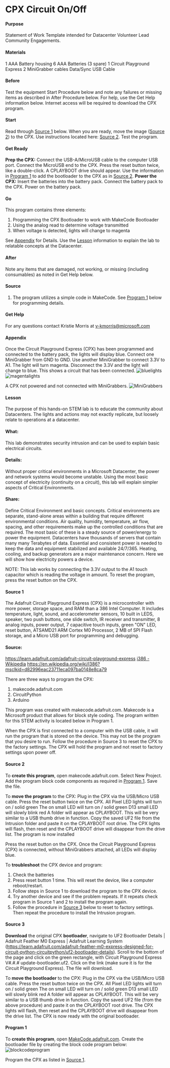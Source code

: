 # CPX Circuit On/Off
#### Purpose
Statement of Work Template intended for Datacenter Volunteer Lead Community Engagements.  

#### Materials
1 AAA Battery housing
6 AAA Batteries (3 spare)
1 Circuit Playground Express
2 MiniGrabber cables
Data/Sync USB Cable

#### Before
Test the equipment Start Procedure below and note any failures or missing items as described in After Procedure below.  For help, use the Get Help information below.  Internet access will be required to download the CPX program.

#### Start 
Read through  [Source 1](#Source-1) below. When you are ready, move the image ([Source 2](#Source-2)) to the CPX.  Use instructions located here: [Source 2](#Source-2).  Test the program.

#### Get Ready
**Prep the CPX:** Connect the USB-A/MicroUSB cable to the computer USB port.  Connect the MicroUSB end to the CPX.  Press the reset button twice, like a double-click.  A CPLAYBOOT drive should appear.  Use the information in [Program 1](#Program-1) to add the bootloader to the CPX as in [Source 2](#Source-2).
**Power the CPX:** Insert the batteries into the battery pack.  Connect the battery pack to the CPX. Power on the battery pack.
#### Go
This program contains three elements:
1.	Programming the CPX Bootloader to work with MakeCode Bootloader
2.	Using the analog read to determine voltage transmitted
3.	When voltage is detected, lights will change to magenta

See  [Appendix](#Appendix) for Details. Use the [Lesson](#Lesson) information to explain the lab to relatable concepts at the Datacenter.

#### After
Note any items that are damaged, not working, or missing (including consumables) as noted in Get Help below.


#### Source
1.	The program utilizes a simple code in MakeCode.  See [Program 1](#Program-1) below for programming details.

#### Get Help
For any questions contact Kristie Morris at v-kmorris@microsoft.com

#### Appendix
Once the Circuit Playground Express (CPX) has been programmed and connected to the battery pack, the lights will display blue.  Connect one MiniGrabber from GND to GND.  Use another MiniGrabber to connect 3.3V to A1.  The light will turn magenta.  Disconnect the 3.3V and the light will change to blue.  This shows a circuit that has been connected.
![bluelights](/images/bluelights.jpg) ![magentalights](/images/magentalights.jpg)

A CPX not powered and not connected with MiniGrabbers.
![MiniGrabbers](/images/MiniGrabbers.jpg)

#### Lesson
The purpose of this hands-on STEM lab is to educate the community about Datacenters.  The lights and actions may not exactly replicate, but loosely relate to operations at a datacenter.

#### What:
This lab demonstrates security intrusion and can be used to explain basic electrical circuits.  

#### Details:
Without proper critical environments in a Microsoft Datacenter, the power and network systems would become unstable.  Using the most basic concept of electricity (continuity on a circuit), this lab will explain simpler aspects of Critical Environments.

#### Share:
Define Critical Environment and basic concepts. Critical environments are separate, stand-alone areas within a building that require different environmental conditions.  Air quality, humidity, temperature, air flow, spacing, and other requirements make up the controlled conditions that are required.  The most basic of these is a steady source of power/energy to power the equipment.  Datacenters have thousands of servers that contain many many Terabytes of data.  Essential and consistent power is needed to keep the data and equipment stabilized and available 24/7/365.  Heating, cooling, and backup generators are a major maintenance concern.  Here we will show how electricity powers a device.

NOTE:
This lab works by connecting the 3.3V output to the A1 touch capacitor which is reading the voltage in amount.
To reset the program, press the reset button on the CPX.

#### Source 1 
The Adafruit Circuit Playground Express (CPX) is a microcontroller with more power, storage space, and RAM than a 386 Intel Computer.  It includes temperature, light, sound, and accelerometer sensors, 10 built in LEDS, speaker, two push buttons, one slide switch, IR receiver and transmitter, 8 analog inputs, power output, 7 capacitive touch inputs, green "ON" LED, reset button, ATSAMD21 ARM Cortex M0 Processor, 2 MB of SPI Flash storage, and a Micro USB port for programming and debugging.

#### Source:
https://learn.adafruit.com/adafruit-circuit-playground-express
[i386 - Wikipedia](https://en.wikipedia.org/wiki/I386?msclkid=d82996eac23711eca097ba0148e8ca79) https://en.wikipedia.org/wiki/I386?msclkid=d82996eac23711eca097ba0148e8ca79 

There are three ways to program the CPX:
1.	makecode.adafruit.com
2.	CircuitPython
3.	Arduino

This program was created with makecode.adafruit.com.  Makecode is a Microsoft product that allows for block style coding.  The program written for this STEM activity is located below in Program 1.

When the CPX is first connected to a computer with the USB cable, it will run the program that is stored on the device.  This may not be the program that you desire to run.  Follow the procedure in Source 3 to reset the CPX to the factory settings.  The CPX will hold the program and not reset to factory settings upon power off.

#### Source 2
To **create this program**, open makecode.adafruit.com.  Select New Project.  Add the program block code components as required in [Program 1](#Program-1).  Save the file.
	
To **move the program** to the CPX:
Plug in the CPX via the USB/Micro USB cable.
Press the reset button twice on the CPX.
All Pixel LED lights will turn on / solid green
The on small LED will turn on / solid green
D13 small LED will slowly blink red
A folder will appear as CPLAYBOOT.
This will be very similar to a USB thumb drive in function.
Copy the saved UF2 file from the Intrusion folder and paste it on the CPLAYBOOT root drive.
The CPX lights will flash, then reset and the CPLAYBOOT drive will disappear from the drive list.
The program is now installed

Press the reset button on the CPX.
Once the Circuit Playground Express (CPX) is connected, without MiniGrabbers attached, all LEDs will display blue. 

To **troubleshoot** the CPX device and program:
1.	Check the batteries
2.	Press reset button 1 time.  This will reset the device, like a computer reboot/restart.
3.	Follow steps in Source 1 to download the program to the CPX device.
4.	Try another device and see if the problem repeats.  If it repeats check program in Source 1 and 2 to install the program again.
5.	Follow the procedure in [Source 3](#Source-3) below to reset to factory settings.  Then repeat the procedure to install the Intrusion program.

#### Source 3
**Download** the original CPX **bootloader**, navigate to UF2 Bootloader Details | Adafruit Feather M0 Express | Adafruit Learning System (https://learn.adafruit.com/adafruit-feather-m0-express-designed-for-circuit-python-circuitpython/uf2-bootloader-details). Scroll to the bottom of the page and click on the green rectangle, with Circuit Playground Express V#.#.# update-bootloader.uf2.  Click on the link (make sure it is for the Circuit Playground Express).  The file will download.

To **move the bootloader** to the CPX:
Plug in the CPX via the USB/Micro USB cable.
Press the reset button twice on the CPX.
All Pixel LED lights will turn on / solid green
The on small LED will turn on / solid green
D13 small LED will slowly blink red
A folder will appear as CPLAYBOOT.
This will be very similar to a USB thumb drive in function.
Copy the saved UF2 file (from the above procedure) and paste it on the CPLAYBOOT root drive.
The CPX lights will flash, then reset and the CPLAYBOOT drive will disappear from the drive list.
The CPX is now ready with the original bootloader.

#### Program 1
To **create this program**, open [MakeCode.adafruit.com](MakeCode.adafruit.com).  Create the bootloader file by creating the block code program below:
![blockcodeprogram](/images/blockcodeprogram.png)


Program the CPX as listed in [Source 1](#Source-1).

